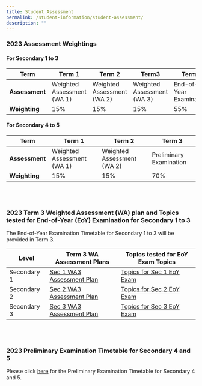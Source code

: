 ```yaml
---
title: Student Assessment
permalink: /student-information/student-assessment/
description: ""
---
```

### 2023 Assessment Weightings

#### For Secondary 1 to 3

|**Term**|Term 1|Term 2|Term3|Term4|
|---|---|---|---|---|
|**Assessment**|Weighted Assessment (WA 1)|Weighted Assessment (WA 2)|Weighted Assessment (WA 3)|End-of-Year Examination|
|**Weighting**|15%|15%|15%|55%|


#### For Secondary 4 to 5

|**Term**|  Term 1  |  Term 2  |  Term 3  |
|---|---|---|---|
|**Assessment**|Weighted Assessment (WA 1)|Weighted Assessment (WA 2)|Preliminary Examination|
|**Weighting**|15%|15%|70%|

<br>
<br>

### 2023 Term 3 Weighted Assessment (WA) plan and Topics tested for End-of-Year (EoY) Examination for Secondary 1 to 3

The End-of-Year Examination Timetable for Secondary 1 to 3 will be provided in Term 3.

|Level|Term 3 WA <br> Assessment Plans| Topics tested for EoY Exam Topics|
|---|---|---|
| Secondary 1 | [Sec 1 WA3 Assessment Plan](/files/Assessment%20Matters/semester%202%20sec%201%20weighted%20assessment%20plan.pdf) | [Topics for Sec 1 EoY Exam](/files/Assessment%20Matters/sec%201%20eoy%20topics.pdf) |
|Secondary 2 | [Sec 2 WA3 Assessment Plan](/files/Assessment%20Matters/semester%202%20sec%202%20weighted%20assessment%20plan.pdf) | [Topics for Sec 2 EoY Exam](/files/Assessment%20Matters/sec%202%20eoy%20topics.pdf) |
|Secondary 3 |  [Sec 3 WA3 Assessment Plan](/files/Assessment%20Matters/semester%202%20sec%203%20weighted%20assessment%20plan.pdf) | [Topics for Sec 3 EoY Exam](/files/Assessment%20Matters/sec%203%20eoy%20topics.pdf) |

<br>
<br>

### 2023 Preliminary Examination Timetable for Secondary 4 and 5

Please click [here](/files/Assessment%20Matters/2023%20sec%204%20and%205%20prelim%20exam%20timetable.pdf) for the Preliminary Examination Timetable for Secondary 4 and 5.